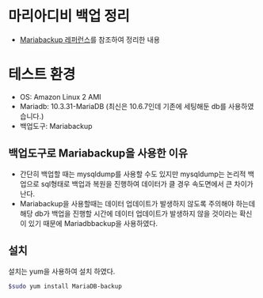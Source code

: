 # 마리아디비 백업 정리
- [Mariabackup 레퍼런스](https://mariadb.com/kb/en/mariabackup-overview/#difference-in-versioning-schemes)를 참조하여 정리한 내용


# 테스트 환경
- OS: Amazon Linux 2 AMI
- Mariadb: 10.3.31-MariaDB (최신은 10.6.7인데 기존에 세팅해둔 db를 사용하였습니다.)
- 백업도구: Mariabackup

## 백업도구로 Mariabackup을 사용한 이유
- 간단히 백업할 때는 mysqldump를 사용할 수도 있지만 mysqldump는 논리적 백업으로 sql형태로 백업과 복원을 진행하여 데이터가 클 경우 속도면에서 큰 차이가 난다.
- Mariabackup을 사용할때는 데이터 업데이트가 발생하지 않도록 주의해야 하는데 해당 db가 백업을 진행할 시간에 데이터 업데이트가 발생하지 않을 것이라는 확신이 있기 때문에 Mariadbbackup을 사용하였다.

## 설치
설치는 yum을 사용하여 설치 하였다.
```bash
$sudo yum install MariaDB-backup
```

